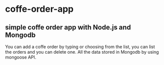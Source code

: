 # coffe-order-app
## simple coffe order app with Node.js and Mongodb
You can add a coffe order by typing or choosing from the list, you can list the orders
and you can delete one. All the data stored in Mongodb by using mongoose API.